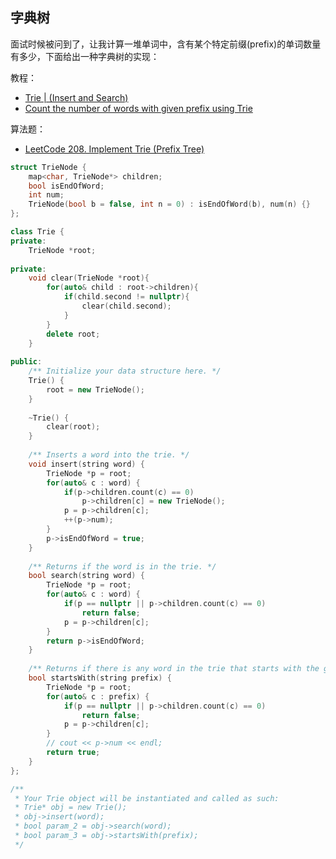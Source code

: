 ## 字典树
面试时候被问到了，让我计算一堆单词中，含有某个特定前缀(prefix)的单词数量有多少，下面给出一种字典树的实现：   

教程：
* [Trie | (Insert and Search)](https://www.geeksforgeeks.org/trie-insert-and-search/)
* [Count the number of words with given prefix using Trie](https://www.geeksforgeeks.org/count-the-number-of-words-with-given-prefix-using-trie/)

算法题：
* [LeetCode 208. Implement Trie (Prefix Tree)](https://leetcode.com/problems/implement-trie-prefix-tree/)

```c++
struct TrieNode {
    map<char, TrieNode*> children;
    bool isEndOfWord;
    int num;
    TrieNode(bool b = false, int n = 0) : isEndOfWord(b), num(n) {}
};

class Trie {
private:
    TrieNode *root;
    
private:
    void clear(TrieNode *root){
        for(auto& child : root->children){
            if(child.second != nullptr){
                clear(child.second);
            }
        }
        delete root;
    }
    
public:
    /** Initialize your data structure here. */
    Trie() {
        root = new TrieNode();
    }
    
    ~Trie() {
        clear(root);
    }
    
    /** Inserts a word into the trie. */
    void insert(string word) {
        TrieNode *p = root;
        for(auto& c : word) {
            if(p->children.count(c) == 0)
                p->children[c] = new TrieNode();
            p = p->children[c];
            ++(p->num);
        }
        p->isEndOfWord = true;
    }
    
    /** Returns if the word is in the trie. */
    bool search(string word) {
        TrieNode *p = root;
        for(auto& c : word) {
            if(p == nullptr || p->children.count(c) == 0)
                return false;
            p = p->children[c];
        }
        return p->isEndOfWord;
    }
    
    /** Returns if there is any word in the trie that starts with the given prefix. */
    bool startsWith(string prefix) {
        TrieNode *p = root;
        for(auto& c : prefix) {
            if(p == nullptr || p->children.count(c) == 0)
                return false;
            p = p->children[c];
        }
        // cout << p->num << endl;
        return true;
    }
};

/**
 * Your Trie object will be instantiated and called as such:
 * Trie* obj = new Trie();
 * obj->insert(word);
 * bool param_2 = obj->search(word);
 * bool param_3 = obj->startsWith(prefix);
 */
```
